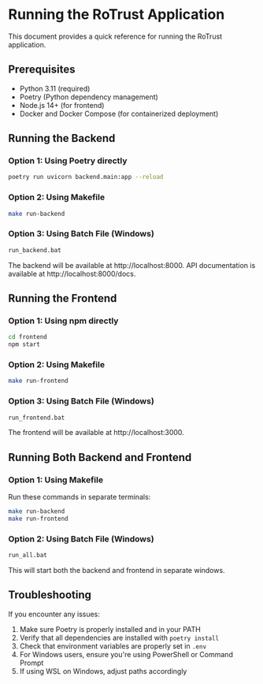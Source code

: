# Running the RoTrust Application

This document provides a quick reference for running the RoTrust application.

## Prerequisites

- Python 3.11 (required)
- Poetry (Python dependency management)
- Node.js 14+ (for frontend)
- Docker and Docker Compose (for containerized deployment)

## Running the Backend

### Option 1: Using Poetry directly

```bash
poetry run uvicorn backend.main:app --reload
```

### Option 2: Using Makefile

```bash
make run-backend
```

### Option 3: Using Batch File (Windows)

```bash
run_backend.bat
```

The backend will be available at http://localhost:8000.
API documentation is available at http://localhost:8000/docs.

## Running the Frontend

### Option 1: Using npm directly

```bash
cd frontend
npm start
```

### Option 2: Using Makefile

```bash
make run-frontend
```

### Option 3: Using Batch File (Windows)

```bash
run_frontend.bat
```

The frontend will be available at http://localhost:3000.

## Running Both Backend and Frontend

### Option 1: Using Makefile

Run these commands in separate terminals:
```bash
make run-backend
make run-frontend
```

### Option 2: Using Batch File (Windows)

```bash
run_all.bat
```

This will start both the backend and frontend in separate windows.

## Troubleshooting

If you encounter any issues:

1. Make sure Poetry is properly installed and in your PATH
2. Verify that all dependencies are installed with `poetry install`
3. Check that environment variables are properly set in `.env`
4. For Windows users, ensure you're using PowerShell or Command Prompt
5. If using WSL on Windows, adjust paths accordingly